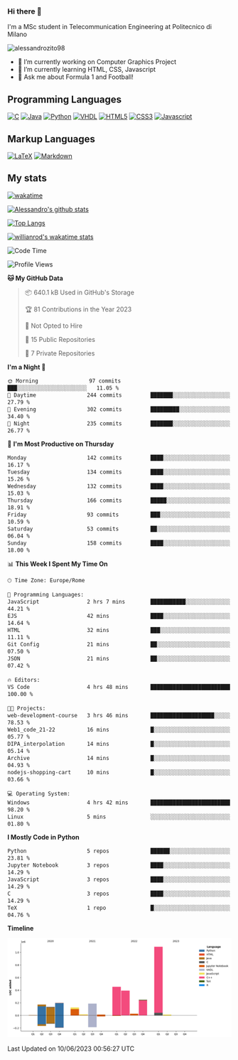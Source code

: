 ### Hi there 👋

I'm a MSc student in Telecommunication Engineering at Politecnico di Milano

<p align="left"> <img src="https://komarev.com/ghpvc/?username=alessandrozito98&label=Profile%20views&color=129e00&style=plastic" alt="alessandrozito98" /> </p>


<!--
**alessandrozito98/alessandrozito98** is a ✨ _special_ ✨ repository because its `README.md` (this file) appears on your GitHub profile.
-->

- 🔭 I’m currently working on Computer Graphics Project
- 🌱 I’m currently learning HTML, CSS, Javascript
- 💬 Ask me about Formula 1 and Football!




## Programming Languages

[![C](https://img.shields.io/badge/c%20-%2300599C.svg?&style=for-the-badge&logo=c&logoColor=white)](<https://en.wikipedia.org/wiki/C_(programming_language)>)
[![Java](https://img.shields.io/badge/java-%23ED8B00.svg?&style=for-the-badge&logo=java&logoColor=white)](https://www.java.com/)
[![Python](https://img.shields.io/badge/python%20-%2314354C.svg?&style=for-the-badge&logo=python&logoColor=white)](https://www.python.org/)
[![VHDL](https://img.shields.io/badge/-VHDL-lightgrey?style=for-the-badge&logo=xilinx&logoColor=red)](https://en.wikipedia.org/wiki/VHDL)
[![HTML5](https://img.shields.io/badge/html5%20-%23E34F26.svg?&style=for-the-badge&logo=html5&logoColor=white)](https://en.wikipedia.org/wiki/HTML5)
[![CSS3](https://img.shields.io/badge/css3%20-%231572B6.svg?&style=for-the-badge&logo=css3&logoColor=white)](https://en.wikipedia.org/wiki/CSS)
[![Javascript](https://img.shields.io/badge/javascript%20-%23323330.svg?&style=for-the-badge&logo=javascript&logoColor=%23F7DF1)](https://en.wikipedia.org/wiki/JavaScript)

## Markup Languages

[![LaTeX](https://img.shields.io/badge/latex%20-%23008080.svg?&style=for-the-badge&logo=latex&logoColor=white)](https://en.wikipedia.org/wiki/LaTeX)
[![Markdown](https://img.shields.io/badge/markdown-%23000000.svg?&style=for-the-badge&logo=markdown&logoColor=white)](https://en.wikipedia.org/wiki/Markdown)


## My stats

[![wakatime](https://wakatime.com/badge/user/6602f0ab-f5f4-418b-b2fb-1fa267f6c557.svg)](https://wakatime.com/@6602f0ab-f5f4-418b-b2fb-1fa267f6c557)


[![Alessandro's github stats](https://github-readme-stats.vercel.app/api?username=alessandrozito98&count_private=true&show_icons=true&theme=radical)](https://github.com/anuraghazra/github-readme-stats)


[![Top Langs](https://github-readme-stats.vercel.app/api/top-langs/?username=alessandrozito98&langs_count=10&layout=compact)](https://github.com/anuraghazra/github-readme-stats)


[![willianrod's wakatime stats](https://github-readme-stats.vercel.app/api/wakatime?username=alessandrozito98&layout=compact&v=2)](https://github.com/anuraghazra/github-readme-stats) 



<!--START_SECTION:waka-->
![Code Time](http://img.shields.io/badge/Code%20Time-93%20hrs%2031%20mins-blue)

![Profile Views](http://img.shields.io/badge/Profile%20Views-0-blue)

**🐱 My GitHub Data** 

> 📦 640.1 kB Used in GitHub's Storage 
 > 
> 🏆 81 Contributions in the Year 2023
 > 
> 🚫 Not Opted to Hire
 > 
> 📜 15 Public Repositories 
 > 
> 🔑 7 Private Repositories 
 > 
**I'm a Night 🦉** 

```text
🌞 Morning                97 commits          ███░░░░░░░░░░░░░░░░░░░░░░   11.05 % 
🌆 Daytime                244 commits         ███████░░░░░░░░░░░░░░░░░░   27.79 % 
🌃 Evening                302 commits         █████████░░░░░░░░░░░░░░░░   34.40 % 
🌙 Night                  235 commits         ███████░░░░░░░░░░░░░░░░░░   26.77 % 
```
📅 **I'm Most Productive on Thursday** 

```text
Monday                   142 commits         ████░░░░░░░░░░░░░░░░░░░░░   16.17 % 
Tuesday                  134 commits         ████░░░░░░░░░░░░░░░░░░░░░   15.26 % 
Wednesday                132 commits         ████░░░░░░░░░░░░░░░░░░░░░   15.03 % 
Thursday                 166 commits         █████░░░░░░░░░░░░░░░░░░░░   18.91 % 
Friday                   93 commits          ███░░░░░░░░░░░░░░░░░░░░░░   10.59 % 
Saturday                 53 commits          ██░░░░░░░░░░░░░░░░░░░░░░░   06.04 % 
Sunday                   158 commits         ████░░░░░░░░░░░░░░░░░░░░░   18.00 % 
```


📊 **This Week I Spent My Time On** 

```text
🕑︎ Time Zone: Europe/Rome

💬 Programming Languages: 
JavaScript               2 hrs 7 mins        ███████████░░░░░░░░░░░░░░   44.21 % 
EJS                      42 mins             ████░░░░░░░░░░░░░░░░░░░░░   14.64 % 
HTML                     32 mins             ███░░░░░░░░░░░░░░░░░░░░░░   11.11 % 
Git Config               21 mins             ██░░░░░░░░░░░░░░░░░░░░░░░   07.50 % 
JSON                     21 mins             ██░░░░░░░░░░░░░░░░░░░░░░░   07.42 % 

🔥 Editors: 
VS Code                  4 hrs 48 mins       █████████████████████████   100.00 % 

🐱‍💻 Projects: 
web-development-course   3 hrs 46 mins       ████████████████████░░░░░   78.53 % 
Web1_code_21-22          16 mins             █░░░░░░░░░░░░░░░░░░░░░░░░   05.77 % 
DIPA_interpolation       14 mins             █░░░░░░░░░░░░░░░░░░░░░░░░   05.14 % 
Archive                  14 mins             █░░░░░░░░░░░░░░░░░░░░░░░░   04.93 % 
nodejs-shopping-cart     10 mins             █░░░░░░░░░░░░░░░░░░░░░░░░   03.66 % 

💻 Operating System: 
Windows                  4 hrs 42 mins       █████████████████████████   98.20 % 
Linux                    5 mins              ░░░░░░░░░░░░░░░░░░░░░░░░░   01.80 % 
```

**I Mostly Code in Python** 

```text
Python                   5 repos             ██████░░░░░░░░░░░░░░░░░░░   23.81 % 
Jupyter Notebook         3 repos             ████░░░░░░░░░░░░░░░░░░░░░   14.29 % 
JavaScript               3 repos             ████░░░░░░░░░░░░░░░░░░░░░   14.29 % 
C                        3 repos             ████░░░░░░░░░░░░░░░░░░░░░   14.29 % 
TeX                      1 repo              █░░░░░░░░░░░░░░░░░░░░░░░░   04.76 % 
```



**Timeline**

![Lines of Code chart](https://raw.githubusercontent.com/alessandrozito98/alessandrozito98/master/assets/bar_graph.png)


 Last Updated on 10/06/2023 00:56:27 UTC
<!--END_SECTION:waka-->
